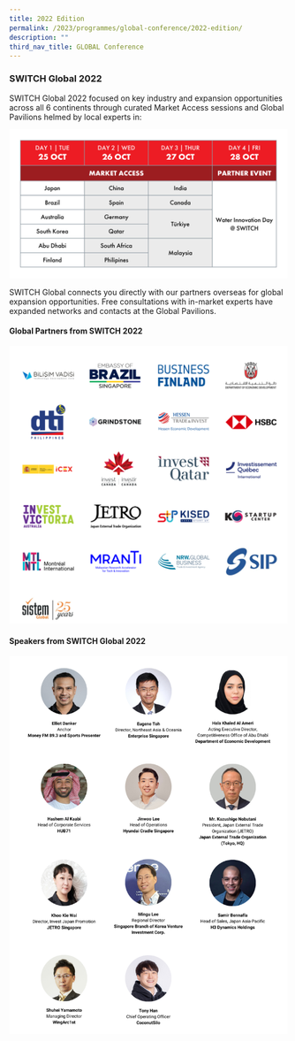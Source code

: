 ```yaml
---
title: 2022 Edition
permalink: /2023/programmes/global-conference/2022-edition/
description: ""
third_nav_title: GLOBAL Conference
---
```

### SWITCH Global 2022

SWITCH Global 2022 focused on key industry and expansion opportunities across all 6 continents through curated Market Access sessions and Global Pavilions helmed by local experts in:

![](/images/PROGRAMME%20HIGHLIGHTS%20(Beyond,%20Global,%20Grand%20Stage)%20(2).png)

SWITCH Global connects you directly with our partners overseas for global expansion opportunities. Free consultations with in-market experts have expanded networks and contacts at the Global Pavilions.

#### Global Partners from SWITCH 2022

![Global Partners SWITCH 2022](/images/Sponsors%20&%20Partners_Cards%20(20).png)

#### Speakers from SWITCH Global 2022

![Global Speakers SWITCH 2022](/images/Global.png) 